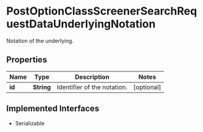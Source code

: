 

# PostOptionClassScreenerSearchRequestDataUnderlyingNotation

Notation of the underlying.

## Properties

Name | Type | Description | Notes
------------ | ------------- | ------------- | -------------
**id** | **String** | Identifier of the notation. |  [optional]


## Implemented Interfaces

* Serializable


